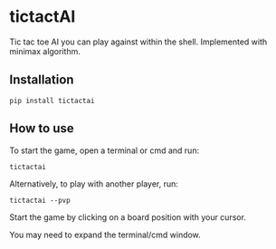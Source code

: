 # tictactAI

Tic tac toe AI you can play against within the shell. Implemented with minimax algorithm.


## Installation

```
pip install tictactai
```


## How to use

To start the game, open a terminal or cmd and run:

```
tictactai
```

Alternatively, to play with another player, run:

```
tictactai --pvp
```

Start the game by clicking on a board position with your cursor.

You may need to expand the terminal/cmd window.